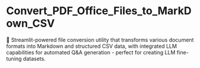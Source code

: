 # Convert_PDF_Office_Files_to_MarkDown_CSV
🔄 Streamlit-powered file conversion utility that transforms various document formats into Markdown and structured CSV data, with integrated LLM capabilities for automated Q&amp;A generation - perfect for creating LLM fine-tuning datasets.
